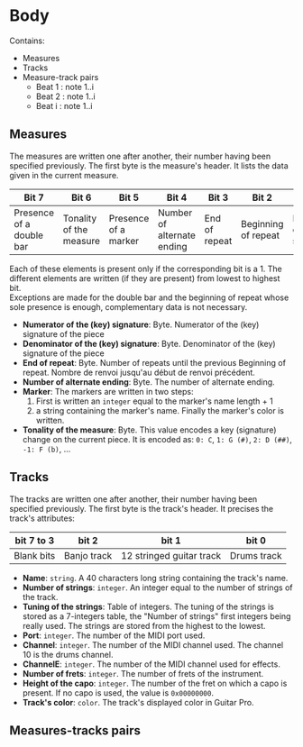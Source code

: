# Body

Contains:

* Measures
* Tracks
* Measure-track pairs
  * Beat 1 : note 1..i
  * Beat 2 : note 1..i
  * Beat i : note 1..i

## Measures

The measures are written one after another, their number having been specified previously. The first byte is the measure's header. It lists the data given in the current measure.

| **Bit 7** | **Bit 6** | **Bit 5** | **Bit 4** | **Bit 3** | **Bit 2** | **Bit 1** | **Bit 0** |
|-----------|-----------|-----------|-----------|-----------|-----------|-----------|-----------|
| Presence of a double bar  | Tonality of the measure  | Presence of a marker  | Number of alternate ending | End of repeat | Beginning of repeat | Denominator of the (key) signature | Numerator of the (key) signature. |

Each of these elements is present only if the corresponding bit is a 1. The different elements are written (if they are present) from lowest to highest bit.  
Exceptions are made for the double bar and the beginning of repeat whose sole presence is enough, complementary data is not necessary.

* **Numerator of the (key) signature**: Byte. Numerator of the (key) signature of the piece
* **Denominator of the (key) signature**: Byte. Denominator of the (key) signature of the piece
* **End of repeat**: Byte. Number of repeats until the previous Beginning of repeat. Nombre de renvoi jusqu'au début de renvoi précédent.
* **Number of alternate ending**: Byte. The number of alternate ending.
* **Marker**: The markers are written in two steps:
  1) First is written an `integer` equal to the marker's name length + 1
  2) a string containing the marker's name. Finally the marker's color is written.
* **Tonality of the measure**: Byte. This value encodes a key (signature) change on the current piece. It is encoded as: `0: C`, `1: G (#)`, `2: D (##)`, `-1: F (b)`, ...

## Tracks

The tracks are written one after another, their number having been specified previously. The first byte is the track's header. It precises the track's attributes:

| **bit 7 to 3** | **bit 2**   | **bit 1**                | **bit 0**   |
|----------------|-------------|--------------------------|-------------|
| Blank bits     | Banjo track | 12 stringed guitar track | Drums track |

* **Name**: `string`. A 40 characters long string containing the track's name.
* **Number of strings**: `integer`. An integer equal to the number of strings of the track.
* **Tuning of the strings**: Table of integers. The tuning of the strings is stored as a 7-integers table, the "Number of strings" first integers being really used. The strings are stored from the highest to the lowest.
* **Port**: `integer`. The number of the MIDI port used.
* **Channel**: `integer`. The number of the MIDI channel used. The channel 10 is the drums channel.
* **ChannelE**: `integer`. The number of the MIDI channel used for effects.
* **Number of frets**: `integer`. The number of frets of the instrument.
* **Height of the capo**: `integer`. The number of the fret on which a capo is present. If no capo is used, the value is `0x00000000`.
* **Track's color**: `color`. The track's displayed color in Guitar Pro.

## Measures-tracks pairs
